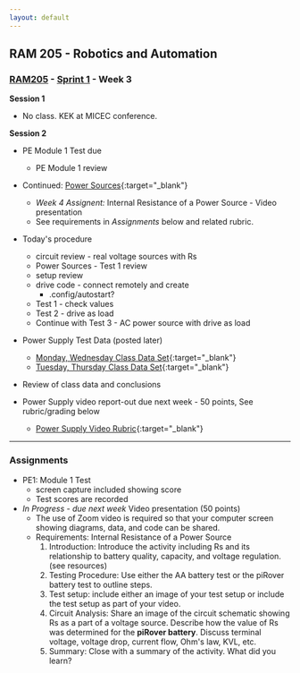 ```yaml
---
layout: default
---
```


## RAM 205 - Robotics and Automation

### [RAM205](../../) - [Sprint 1](../) - Week 3 

**Session 1**

- No class. KEK at MICEC conference.

**Session 2**
- PE Module 1 Test due
  - PE Module 1 review
- Continued: [Power Sources](../week02/RAM205.PowerSources.pdf){:target="_blank"}
    - *Week 4 Assignent:* Internal Resistance of a Power Source - Video presentation
    - See requirements in *Assignments* below and related rubric.
- Today's procedure
  - circuit review - real voltage sources with Rs
  - Power Sources - Test 1 review
  - setup review
  - drive code - connect remotely and create
    - .config/autostart?
  - Test 1 - check values
  - Test 2 - drive as load
  - Continue with Test 3 - AC power source with drive as load
  
- Power Supply Test Data (posted later)
  - [Monday, Wednesday Class Data Set](power_supply_class_data_mw.pdf){:target="_blank"}
  - [Tuesday, Thursday Class Data Set](power_supply_class_data_tr.pdf){:target="_blank"} 
  
- Review of class data and conclusions
- Power Supply video report-out due next week - 50 points, See rubric/grading below
  - [Power Supply Video Rubric](eval.md){:target="_blank"} 

---

### Assignments

- PE1: Module 1 Test
  - screen capture included showing score
  - Test scores are recorded
- *In Progress - due next week* Video presentation (50 points)
  - The use of Zoom video is required so that your computer screen showing diagrams, data, and code can be shared.
  - Requirements: Internal Resistance of a Power Source
    1. Introduction: Introduce the activity including Rs and its relationship to battery quality, capacity, and voltage regulation. (see resources)
    2. Testing Procedure: Use either the AA battery test or the piRover battery test to outline steps.
    3. Test setup: include either an image of your test setup or include the test setup as part of your video.
    5. Circuit Analysis: Share an image of the circuit schematic showing Rs as a part of a voltage source. Describe how the value of Rs was determined for the **piRover battery**. Discuss terminal voltage, voltage drop, current flow, Ohm's law, KVL, etc.
    5. Summary: Close with a summary of the activity. What did you learn?
